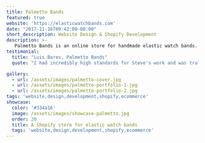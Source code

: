 ```yaml
---
title: Palmetto Bands
featured: true
website: 'https://elasticwatchbands.com'
date: "2017-11-16T09:42:00-08:00"
short_description: Website Design & Shopify Development
description: >-
   Palmetto Bands is an online store for handmade elastic watch bands. This project involved the design and development of a new Shopify store. I helped them streamline their inventory management process and created a custom Shopify theme that allows shoppers to easily customize their watch bands.
testimonial:
  title: "Luis Bares, Palmetto Bands"
  quote: "I had incredibly high standards for Steve's work and was truly blown away with his professionalism and true skill in his craft. Our initial discussion about the concept for my Shopify site was effortless and Steve understood every functional requirement that my team relayed. The designs that Steve offered back were all top-notch, highly-responsive and custom sites that we could never have envisioned in such a quick turnaround. Highly recommend Steve for any Shopify development job, and given his expanded skill set, I'd hire him again for any web development support."

gallery:
  - url: /assets/images/palmetto-cover.jpg
  - url: /assets/images/palmetto-portfolio-1.jpg
  - url: /assets/images/palmetto-portfolio-2.jpg
tags: 'website,design,development,shopify,ecommerce'
showcase:
  color: '#334a16'
  image: /assets/images/showcase-palmetto.jpg
  order: 20
  title: A Shopify store for elastic watch bands
  tags: 'website,design,development,shopify,ecommerce'
---
```


